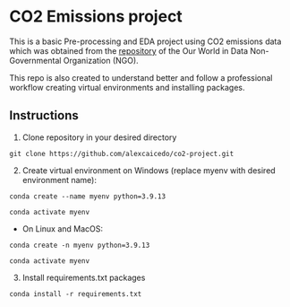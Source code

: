 # CO2 Emissions project
This is a basic Pre-processing and EDA project using CO2 emissions data which was obtained from the [repository](https://github.com/owid/co2-data) of the Our World in Data Non-Governmental Organization (NGO).

This repo is also created to understand better and follow a professional workflow creating virtual environments and installing packages.

## **Instructions**

1. Clone repository in your desired directory

```
git clone https://github.com/alexcaicedo/co2-project.git
```

2. Create virtual environment on Windows (replace myenv with desired environment name):
```
conda create --name myenv python=3.9.13
```
```
conda activate myenv
```
- On Linux and MacOS:
```
conda create -n myenv python=3.9.13
```
```
conda activate myenv
```
3. Install requirements.txt packages
```
conda install -r requirements.txt
```
